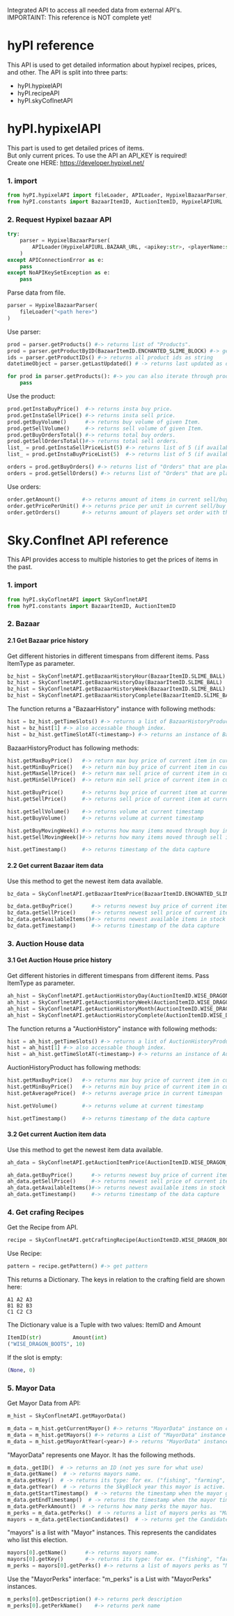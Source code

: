 Integrated API to access all needed data from external API's. \
IMPORTAINT: This reference is NOT complete yet! 

# hyPI reference
This API is used to get detailed information about hypixel recipes, prices, and other.
The API is split into three parts:

* hyPI.hypixelAPI
* hyPI.recipeAPI
* hyPI.skyCoflnetAPI

# hyPI.hypixelAPI

This part is used to get detailed prices of items.\
But only current prices. To use the API an API_KEY is required!\
Create one HERE: https://developer.hypixel.net/

### 1. import
```python
from hyPI.hypixelAPI import fileLoader, APILoader, HypixelBazaarParser, HypixelAuctionParser, HypixelItemParser
from hyPI.constants import BazaarItemID, AuctionItemID, HypixelAPIURL
```
### 2. Request Hypixel bazaar API
```python
try:
    parser = HypixelBazaarParser(
        APILoader(HypixelAPIURL.BAZAAR_URL, <apikey:str>, <playerName:str>)
    )
except APIConnectionError as e:
    pass
except NoAPIKeySetException as e:
    pass
```
Parse data from file.
```python
parser = HypixelBazaarParser(
    fileLoader("<path here>")
)
```
Use parser:
```python
prod = parser.getProducts() #-> returns list of "Products".
prod = parser.getProductByID(BazaarItemID.ENCHANTED_SLIME_BLOCK) #-> get "Products" by id
ids = parser.getProductIDs() #-> returns all product ids as string
datetimeObject = parser.getLastUpdated() # -> returns last updated as datetime object.

for prod in parser.getProducts(): #-> you can also iterate through products.
    pass

```
Use the product:
```python
prod.getInstaBuyPrice()  #-> returns insta buy price.
prod.getInstaSellPrice() #-> returns insta sell price.
prod.getBuyVolume()      #-> returns buy volume of given Item.
prod.getSellVolume()     #-> returns sell volume of given Item.
prod.getBuyOrdersTotal() #-> returns total buy orders.
prod.getSellOrdersTotal()#-> returns total sell orders.
list_ = prod.getInstaSellPriceList(5) #-> returns list of 5 (if available) items from the price stack (sum(list_) to get exact price for more than one item)
list_ = prod.getInstaBuyPriceList(5)  #-> returns list of 5 (if available) items from the price stack

orders = prod.getBuyOrders() #-> returns list of "Orders" that are placed on given item
orders = prod.getSellOrders() #-> returns list of "Orders" that are placed on given item
```
Use orders:
```python
order.getAmount()       #-> returns amount of items in current sell/buy order.
order.getPricePerUnit() #-> returns price per unit in current sell/buy order.
order.getOrders()       #-> returns amount of players set order with this specific price.
```
# Sky.Conflnet API reference
This API provides access to multiple histories to get the prices of items in the past.
### 1. import
```python
from hyPI.skyCoflnetAPI import SkyConflnetAPI
from hyPI.constants import BazaarItemID, AuctionItemID
```
### 2. Bazaar
#### 2.1 Get Bazaar price history
Get different histories in different timespans from different items. Pass ItemType as parameter.
```python
bz_hist = SkyConflnetAPI.getBazaarHistoryHour(BazaarItemID.SLIME_BALL)     #-> hourly item price history
bz_hist = SkyConflnetAPI.getBazaarHistoryDay(BazaarItemID.SLIME_BALL)      #-> daily item price history
bz_hist = SkyConflnetAPI.getBazaarHistoryWeek(BazaarItemID.SLIME_BALL)     #-> weekly item price history
bz_hist = SkyConflnetAPI.getBazaarHistoryComplete(BazaarItemID.SLIME_BALL) #-> entire item price history
```
The function returns a "BazaarHistory" instance with following methods:
```python
hist = bz_hist.getTimeSlots() #-> returns a list of BazaarHistoryProduct instances
hist = bz_hist[1] #-> also accessable though index.
hist = bz_hist.getTimeSlotAT(<timestamp>) #-> returns an instance of BazaarHistoryProduct at given timestamp
```
BazaarHistoryProduct has following methods:
```python
hist.getMaxBuyPrice()   #-> return max buy price of current item in current timespan
hist.getMinBuyPrice()   #-> return min buy price of current item in current timespan
hist.getMaxSellPrice()  #-> return max sell price of current item in current timespan
hist.getMinSellPrice()  #-> return min sell price of current item in current timespan

hist.getBuyPrice()      #-> returns buy price of current item at current timestamp
hist.getSellPrice()     #-> returns sell price of current item at current timestamp

hist.getSellVolume()    #-> returns volume at current timestamp
hist.getBuyVolume()     #-> returns volume at current timestamp

hist.getBuyMovingWeek() #-> returns how many items moved through buy in a Week
hist.getSellMovingWeek()#-> returns how many items moved through sell in a Week

hist.getTimestamp()     #-> returns timestamp of the data capture
```
#### 2.2 Get current Bazaar item data
Use this method to get the newest item data available.
```python
bz_data = SkyConflnetAPI.getBazaarItemPrice(BazaarItemID.ENCHANTED_SLIME_BLOCK)
```
```python
bz_data.getBuyPrice()      #-> returns newest buy price of current item
bz_data.getSellPrice()     #-> returns newest sell price of current item
bz_data.getAvailableItems()#-> returns newest available items in stock
bz_data.getTimestamp()     #-> returns timestamp of the data capture
```
### 3. Auction House data
#### 3.1 Get Auction House price history
Get different histories in different timespans from different items. Pass ItemType as parameter.
```python
ah_hist = SkyConflnetAPI.getAuctionHistoryDay(AuctionItemID.WISE_DRAGON_BOOTS)      #-> daily item price history
ah_hist = SkyConflnetAPI.getAuctionHistoryWeek(AuctionItemID.WISE_DRAGON_BOOTS)     #-> weekly item price history
ah_hist = SkyConflnetAPI.getAuctionHistoryMonth(AuctionItemID.WISE_DRAGON_BOOTS)    #-> monthly item price history
ah_hist = SkyConflnetAPI.getAuctionHistoryComplete(AuctionItemID.WISE_DRAGON_BOOTS) #-> entire item price history
```
The function returns a "AuctionHistory" instance with following methods:
```python
hist = ah_hist.getTimeSlots() #-> returns a list of AuctionHistoryProduct instances
hist = ah_hist[1] #-> also accessable though index.
hist = ah_hist.getTimeSlotAT(<timestamp>) #-> returns an instance of AuctionHistoryProduct at given timestamp
```
AuctionHistoryProduct has following methods:
```python
hist.getMaxBuyPrice()   #-> returns max buy price of current item in current timespan
hist.getMinBuyPrice()   #-> returns min buy price of current item in current timespan
hist.getAveragePrice()  #-> returns average price in current timespan

hist.getVolume()        #-> returns volume at current timestamp

hist.getTimestamp()     #-> returns timestamp of the data capture
```
#### 3.2 Get current Auction item data
Use this method to get the newest item data available.
```python
ah_data = SkyConflnetAPI.getAuctionItemPrice(AuctionItemID.WISE_DRAGON_BOOTS)
```


```python
ah_data.getBuyPrice()      #-> returns newest buy price of current item
ah_data.getSellPrice()     #-> returns newest sell price of current item
ah_data.getAvailableItems()#-> returns newest available items in stock
ah_data.getTimestamp()     #-> returns timestamp of the data capture
```
### 4. Get crafing Recipes
Get the Recipe from API.
```python
recipe = SkyConflnetAPI.getCraftingRecipe(AuctionItemID.WISE_DRAGON_BOOTS)
```
Use Recipe:
```python
pattern = recipe.getPattern() #-> get pattern
```
This returns a Dictionary. The keys in relation to the crafting field are shown here:

    A1 A2 A3
    B1 B2 B3
    C1 C2 C3
The Dictionary value is a Tuple with two values: ItemID and Amount
```python
ItemID(str)          Amount(int)
("WISE_DRAGON_BOOTS", 10)
```
If the slot is empty:
```python
(None, 0)
```
### 5. Mayor Data
Get Mayor Data from API:
```python
m_hist = SkyConflnetAPI.getMayorData()
```

```python
m_data = m_hist.getCurrentMayor() #-> returns "MayorData" instance on current active Mayor.
m_data = m_hist.getMayors() #-> returns a List of "MayorData" instance of all available Mayors in the past.
m_data = m_hist.getMayorAtYear(<year>) #-> returns "MayorData" instance of the given SkyBlock Year.
```
"MayorData" represents one Mayor.
It has the following methods.

```python
m_data._getID()  # -> returns an ID (not yes sure for what use)
m_data.getName()  # -> returns mayors name.
m_data.getKey()  # -> returns its type: for ex. ("fishing", "farming", ...)
m_data.getYear()  # -> returns the SkyBlock year this mayor is active.
m_data.getStartTimestamp()  # -> returns the timestamp when the mayor gets active.
m_data.getEndTimestamp()  # -> returns the timestamp when the mayor time is over.
m_data.getPerkAmount()  # -> returns how many perks the mayor has.
m_perks = m_data.getPerks()  # -> returns a list of mayors perks as "MayorPerk" ("explained below")
mayors = m_data.getElectionCandidates()  # -> returns get the Candidates. (Where this mayor won the election)
```

"mayors" is a list with "Mayor" instances.
This represents the candidates who list this election.
```python
mayors[0].getName()      #-> returns mayors name.
mayors[0].getKey()       #-> returns its type: for ex. ("fishing", "farming", ...)
m_perks = mayors[0].getPerks() #-> returns a list of mayors perks as "MayorPerk" ("explained below")
```

Use the "MayorPerks" interface:
"m_perks" is a List with "MayorPerks" instances.

```python
m_perks[0].getDescription() #-> returns perk description
m_perks[0].getPerkName()    #-> returns perk name
```

